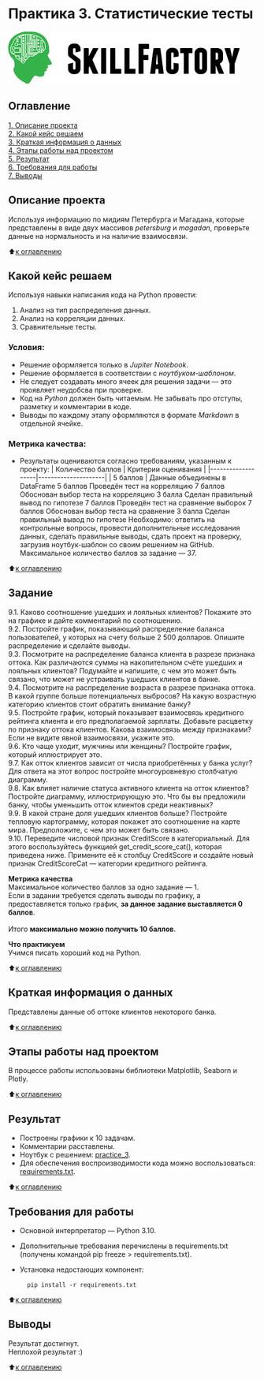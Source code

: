 # Практика 3. Статистические тесты

![SkillFactory](../images/sf_logo.png)

## Оглавление
[1. Описание проекта](https://github.com/costaM705/sf_data_science/tree/main/practice_3/README.md#Описание-проекта)   
[2. Какой кейс решаем](https://github.com/costaM705/sf_data_science/tree/main/practice_3/README.md#Какой-кейс-решаем)   
[3. Краткая информация о данных](https://github.com/costaM705/sf_data_science/tree/main/practice_3/README.md#Краткая-информация-о-данных)   
[4. Этапы работы над проектом](https://github.com/costaM705/sf_data_science/tree/main/practice_3/README.md#Этапы_работы_над_проектом)   
[5. Результат](https://github.com/costaM705/sf_data_science/tree/main/practice_3/README.md#Результат)   
[6. Требования для работы](https://github.com/costaM705/sf_data_science/tree/main/practice_3/README.md#Требования-для-работы)   
[7. Выводы](https://github.com/costaM705/sf_data_science/tree/main/practice_3/README.md#Выводы)   

## Описание проекта
Используя информацию по мидиям Петербурга и Магадана, которые представлены в виде двух массивов *petersburg* и *magadan*, проверьте данные на нормальность и на наличие взаимосвязи.

:arrow_up:[к оглавлению](https://github.com/costaM705/sf_data_science/tree/main/practice_3/README.md#Оглавление)

## Какой кейс решаем
Используя навыки написания кода на Python провести:</br>
1. Анализ на тип распределения данных.
2. Анализ на корреляции данных.
3. Сравнительные тесты.

### Условия: ###
* Решение оформляется только в *Jupiter Notebook*.
* Решение оформляется в соответствии с *ноутбуком-шаблоном*.
* Не следует создавать много ячеек для решения задачи — это проявляет неудобсва при проверке.
* Код на *Python* должен быть читаемым. Не забывать про отступы, разметку и комментарии в коде.
* Выводы по каждому этапу оформляются в формате *Markdown* в отдельной ячейке.

### Метрика качества: ###

* Результаты оцениваются согласно требованиям, указанным к проекту:
| Количество баллов | Критерии оценивания |
|-------------------|---------------------|
| 5 баллов          | Данные объединены в DataFrame
5 баллов	Проведён тест на корреляцию
7 баллов	Обоснован выбор теста на корреляцию
3 балла	Сделан правильный вывод по гипотезе
7 баллов	Проведён тест на сравнение выборок
7 баллов	Обоснован выбор теста на сравнение
3 балла	Сделан правильный вывод по гипотезе
Необходимо: ответить на контрольные вопросы, провести дополнительные исследования данных, сделать правильные выводы, сдать проект на проверку, загрузив ноутбук-шаблон со своим решением на GitHub.
Максимальное количество баллов за задание — 37.

:arrow_up:[к оглавлению](https://github.com/costaM705/sf_data_science/tree/main/practice_3/README.md#Оглавление)

## Задание
9.1. Каково соотношение ушедших и лояльных клиентов? Покажите это на графике и дайте комментарий по соотношению.<br/>
9.2. Постройте график, показывающий распределение баланса пользователей, у которых на счету больше 2 500 долларов. Опишите распределение и сделайте выводы.<br/>
9.3. Посмотрите на распределение баланса клиента в разрезе признака оттока. Как различаются суммы на накопительном счёте ушедших и лояльных клиентов? Подумайте и напишите, с чем это может быть связано, что может не устраивать ушедших клиентов в банке.<br/>
9.4. Посмотрите на распределение возраста в разрезе признака оттока. В какой группе больше потенциальных выбросов? На какую возрастную категорию клиентов стоит обратить внимание банку?<br/>
9.5. Постройте график, который показывает взаимосвязь кредитного рейтинга клиента и его предполагаемой зарплаты. Добавьте расцветку по признаку оттока клиентов. Какова взаимосвязь между признаками? Если не видите явной взаимосвязи, укажите это.<br/>
9.6. Кто чаще уходит, мужчины или женщины? Постройте график, который иллюстрирует это.<br/>
9.7. Как отток клиентов зависит от числа приобретённых у банка услуг? Для ответа на этот вопрос постройте многоуровневую столбчатую диаграмму.<br/>
9.8. Как влияет наличие статуса активного клиента на отток клиентов? Постройте диаграмму, иллюстрирующую это. Что бы вы предложили банку, чтобы уменьшить отток клиентов среди неактивных?<br/>
9.9. В какой стране доля ушедших клиентов больше? Постройте тепловую картограмму, которая покажет это соотношение на карте мира. Предположите, с чем это может быть связано.<br/>
9.10. Переведите числовой признак CreditScore в категориальный. Для этого воспользуйтесь функцией get_credit_score_cat(), которая приведена ниже. Примените её к столбцу CreditScore и создайте новый признак CreditScoreCat — категории кредитного рейтинга.<br/>

**Метрика качества**  
Максимальное количество баллов за одно задание — 1.<br/>
Если в задании требуется сделать выводы по графику, а предоставляется только график, <b>за данное задание выставляется 0 баллов</b>.<br/>
<br/>
Итого <b>максимально можно получить 10 баллов</b>.<br/>

**Что практикуем**  
Учимся писать хороший код на Python.

:arrow_up:[к оглавлению](https://github.com/costaM705/sf_data_science/tree/main/practice_3/README.md#Оглавление)

## Краткая информация о данных
Представлены данные об оттоке клиентов некоторого банка.

:arrow_up:[к оглавлению](https://github.com/costaM705/sf_data_science/tree/main/practice_3/README.md#Оглавление)

## Этапы работы над проектом
В процессе работы использованы библиотеки Matplotlib, Seaborn и Plotly.

:arrow_up:[к оглавлению](https://github.com/costaM705/sf_data_science/tree/main/practice_3/README.md#Оглавление)

## Результат
* Построены графики к 10 задачам.
* Комментарии расставлены.
* Ноутбук с решением: [practice_3](https://github.com/costaM705/sf_data_science/blob/main/practice_3/data_visualization.ipynb).      
* Для обеспечения воспроизводимости кода можно воспользоваться: [requirements.txt](https://github.com/costaM705/sf_data_science/tree/main/practice_3/requirements.txt).

:arrow_up:[к оглавлению](https://github.com/costaM705/sf_data_science/tree/main/practice_3/README.md#Оглавление)

## Требования для работы
* Основной интерпретатор — Python 3.10.
* Дополнительные требования перечислены в requirements.txt (получены командой pip freeze > requirements.txt).
* Установка недостающих компонент:

        pip install -r requirements.txt

:arrow_up:[к оглавлению](https://github.com/costaM705/sf_data_science/tree/main/practice_3/README.md#Оглавление)

## Выводы
Результат достигнут.<br/>
Неплохой результат :)

:arrow_up:[к оглавлению](https://github.com/costaM705/sf_data_science/tree/main/practice_3/README.md#Оглавление)

